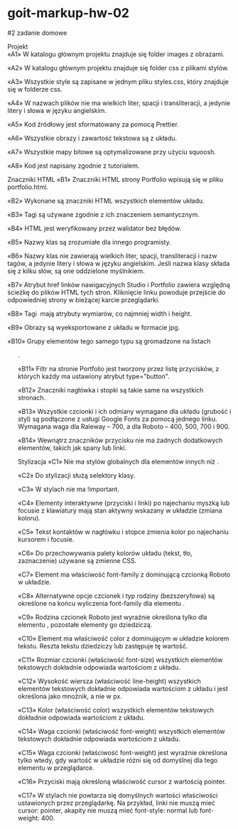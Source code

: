 # goit-markup-hw-02<br> 
 #2 zadanie domowe<br> 
 
Projekt<br> 
«A1» W katalogu głównym projektu znajduje się folder images z obrazami.

«A2» W katalogu głównym projektu znajduje się folder css z plikami stylów.

«A3» Wszystkie style są zapisane w jednym pliku styles.css, który znajduje się w folderze css.

«A4» W nazwach plików nie ma wielkich liter, spacji i transliteracji, a jedynie litery i słowa w języku angielskim.

«A5» Kod źródłowy jest sformatowany za pomocą Prettier.

«A6» Wszystkie obrazy i zawartość tekstowa są z układu.

«A7» Wszystkie mapy bitowe są optymalizowane przy użyciu squoosh.

«A8» Kod jest napisany zgodnie z tutorialem.

Znaczniki HTML
«B1» Znaczniki HTML strony Portfolio wpisują się w pliku portfolio.html.

«B2» Wykonane są znaczniki HTML wszystkich elementów układu.

«B3» Tagi są używane zgodnie z ich znaczeniem semantycznym.

«B4» HTML jest weryfikowany przez walidator bez błędów.

«B5» Nazwy klas są zrozumiałe dla innego programisty.

«B6» Nazwy klas nie zawierają wielkich liter, spacji, transliteracji i nazw tagów, a jedynie litery i słowa w języku angielskim. Jeśli nazwa klasy składa się z kilku słów, są one oddzielone myślnikiem.

«B7» Atrybut href linków nawigacyjnych Studio i Portfolio zawiera względną ścieżkę do plików HTML tych stron. Kliknięcie linku powoduje przejście do odpowiedniej strony w bieżącej karcie przeglądarki.

«B8» Tagi <img> mają atrybuty wymiarów, co najmniej width i height.

«B9» Obrazy są wyeksportowane z układu w formacie jpg.

«B10» Grupy elementów tego samego typu są gromadzone na listach <ul>.

«B11» Filtr na stronie Portfolio jest tworzony przez listę przycisków, z których każdy ma ustawiony atrybut type="button".

«B12» Znaczniki nagłówka i stopki są takie same na wszystkich stronach.

«B13» Wszystkie czcionki i ich odmiany wymagane dla układu (grubość i styl) są podłączone z usługi Google Fonts za pomocą jednego linku. Wymagana waga dla Raleway – 700, a dla Roboto – 400, 500, 700 i 900.

«B14» Wewnątrz znaczników przycisku nie ma żadnych dodatkowych elementów, takich jak spany lub linki.

Stylizacja
«C1» Nie ma stylów globalnych dla elementów innych niż <body>.

«C2» Do stylizacji służą selektory klasy.

«C3» W stylach nie ma !important.

«C4» Elementy interaktywne (przyciski i linki) po najechaniu myszką lub focusie z klawiatury mają stan aktywny wskazany w układzie (zmiana koloru).

«С5» Tekst kontaktów w nagłówku i stopce zmienia kolor po najechaniu kursorem i focusie.

«C6» Do przechowywania palety kolorów układu (tekst, tło, zaznaczenie) używane są zmienne CSS.

«С7» Element <body> ma właściwość font-family z dominującą czcionką Roboto w układzie.

«С8» Alternatywne opcje czcionek i typ rodziny (bezszeryfowa) są określone na końcu wyliczenia font-family dla elementu <body>.

«С9» Rodzina czcionek Roboto jest wyraźnie określona tylko dla elementu <body>, pozostałe elementy go dziedziczą.

«С10» Element <body> ma właściwość color z dominującym w układzie kolorem tekstu. Reszta tekstu dziedziczy lub zastępuje tę wartość.

«С11» Rozmiar czcionki (właściwość font-size) wszystkich elementów tekstowych dokładnie odpowiada wartościom z układu.

«С12» Wysokość wiersza (właściwość line-height) wszystkich elementów tekstowych dokładnie odpowiada wartościom z układu i jest określona jako mnożnik, a nie w px.

«С13» Kolor (właściwość color) wszystkich elementów tekstowych dokładnie odpowiada wartościom z układu.

«С14» Waga czcionki (właściwość font-weight) wszystkich elementów tekstowych dokładnie odpowiada wartościom z układu.

«С15» Waga czcionki (właściwość font-weight) jest wyraźnie określona tylko wtedy, gdy wartość w układzie różni się od domyślnej dla tego elementu w przeglądarce.

«С16» Przyciski mają określoną właściwość cursor z wartością pointer.

«С17» W stylach nie powtarza się domyślnych wartości właściwości ustawionych przez przeglądarkę. Na przykład, linki nie muszą mieć cursor: pointer, akapity nie muszą mieć font-style: normal lub font-weight: 400.
